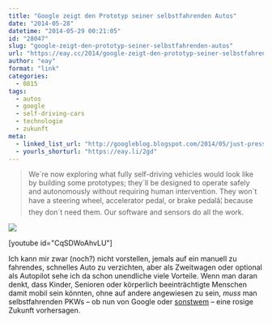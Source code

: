 ```yaml
---
title: "Google zeigt den Prototyp seiner selbstfahrenden Autos"
date: "2014-05-28"
datetime: "2014-05-29 00:21:05"
id: "28047"
slug: "google-zeigt-den-prototyp-seiner-selbstfahrenden-autos"
url: "https://eay.cc/2014/google-zeigt-den-prototyp-seiner-selbstfahrenden-autos/"
author: "eay"
format: "link"
categories:
  - 0815
tags:
  - autos
  - google
  - self-driving-cars
  - technologie
  - zukunft
meta:
  - linked_list_url: "http://googleblog.blogspot.com/2014/05/just-press-go-designing-self-driving.html"
  - yourls_shorturl: "https://eay.li/2gd"
---
```


> We´re now exploring what fully self-driving vehicles would look like by building some prototypes; they´ll be designed to operate safely and autonomously without requiring human intervention. They won´t have a steering wheel, accelerator pedal, or brake pedalâ¦ because they don´t need them. Our software and sensors do all the work.

![](https://eay.cc/uploads/2014/googlecarprototype.jpg)

\[youtube id="CqSDWoAhvLU"\]

Ich kann mir zwar (noch?) nicht vorstellen, jemals auf ein manuell zu fahrendes, schnelles Auto zu verzichten, aber als Zweitwagen oder optional als Autopilot sehe ich da schon unendliche viele Vorteile. Wenn man daran denkt, dass Kinder, Senioren oder körperlich beeinträchtigte Menschen damit mobil sein könnten, ohne auf andere angewiesen zu sein, _muss_ man selbstfahrenden PKWs – ob nun von Google oder [sonstwem](http://www.fastcompany.com/3030911/most-innovative-companies/heres-an-early-look-at-volvos-self-parking-driverless-car-due-to-h) – eine rosige Zukunft vorhersagen.
